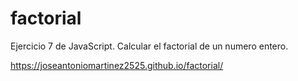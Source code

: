 # factorial
Ejercicio 7 de JavaScript. Calcular el factorial de un numero entero.

https://joseantoniomartinez2525.github.io/factorial/
